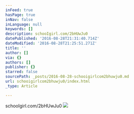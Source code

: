 ```yaml
---
inFeed: true
hasPage: true
inNav: false
inLanguage: null
keywords: []
description: schooIgirl.com/2bHUwJu0
datePublished: '2016-08-28T21:31:40.714Z'
dateModified: '2016-08-28T21:25:51.271Z'
title: ''
author: []
via: {}
authors: []
publisher: {}
starred: false
sourcePath: _posts/2016-08-28-schooigirlcom2bhuwju0.md
url: schooigirlcom2bhuwju0/index.html
_type: Article

---
```

schooIgirl.com/2bHUwJu0
![](https://the-grid-user-content.s3-us-west-2.amazonaws.com/3ea6d82b-cc89-43b7-831b-7e96d3d51f3f.jpg)